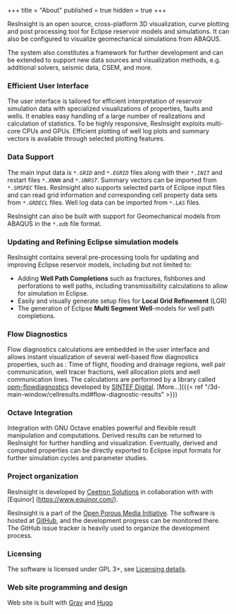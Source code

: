 +++
title = "About"
published = true
hidden = true
+++

ResInsight is an open source, cross-platform 3D visualization, curve plotting and post processing tool for Eclipse reservoir models and simulations. 
It can also be configured to visualize geomechanical simulations from ABAQUS.

The system also constitutes a framework for further development and can be extended to support new data sources and visualization methods, e.g. additional solvers, seismic data, CSEM, and more.

### Efficient User Interface
The user interface is tailored for efficient interpretation of reservoir simulation data with specialized visualizations of properties, faults and wells. It enables easy handling of a large number of realizations and calculation of statistics. To be highly responsive, ResInsight exploits multi-core CPUs and GPUs. Efficient plotting of well log plots and summary vectors is available through selected plotting features.

### Data Support
The main input data is
_`*.GRID`_ and _`*.EGRID`_ files along with their _`*.INIT`_ and restart files _`*.XNNN`_ and _`*.UNRST`_. 
Summary vectors can be imported from _`*.SMSPEC`_ files.
ResInsight also supports selected parts of Eclipse input files and can read grid 
information and corresponding cell property data sets from _`*.GRDECL`_ files. 
Well log data can be imported from _`*.LAS`_ files.

ResInsight can also be built with support for Geomechanical models from ABAQUS in the _`*.odb`_ file format.

### Updating and Refining Eclipse simulation models
ResInsight contains several pre-processing tools for updating and improving Eclipse reservoir models, including but not limited to:

- Adding **Well Path Completions** such as fractures, fishbones and perforations to well paths, including transmissibility calculations to allow for simulation in Eclipse.
- Easily and visually generate setup files for **Local Grid Refinement** (LGR)
- The generation of Eclipse **Multi Segment Well**-models for well path completions.

### Flow Diagnostics
Flow diagnostics calculations are embedded in the user interface and allows instant visualization of several well-based flow diagnostics properties, such as : Time of flight, flooding and drainage regions, well pair communication, well tracer fractions, well allocation plots and well communication lines. The calculations are performed by a library called [opm-flowdiagnostics](https://github.com/OPM/opm-flowdiagnostics) developed by [SINTEF Digital](http://www.sintef.no/digital). [More...]({{< ref "/3d-main-window/cellresults.md#flow-diagnostic-results" >}})

### Octave Integration
Integration with GNU Octave enables powerful and flexible result manipulation and computations. Derived results can be returned to ResInsight for further handling and visualization. Eventually, derived and computed properties can be directly exported to Eclipse input formats for further simulation cycles and parameter studies.

### Project organization
ResInsight is developed by [Ceetron Solutions](https://www.ceetronsolutions.com/) in collaboration with with [Equinor] (https://www.equinor.com/).

ResInsight is a part of the [Open Porous Media Initiative](http://opm-project.org/).
The software is hosted at [GitHub](https://github.com/OPM/ResInsight), and the development progress can be monitored there. The GitHub issue tracker is heavily used to organize the development process.

### Licensing
The software is licensed under GPL 3+, see [Licensing details](https://github.com/OPM/ResInsight/blob/master/COPYING).

### Web site programming and design
Web site is built with [Grav](https://getgrav.org) and [Hugo](https://gohugo.io)
